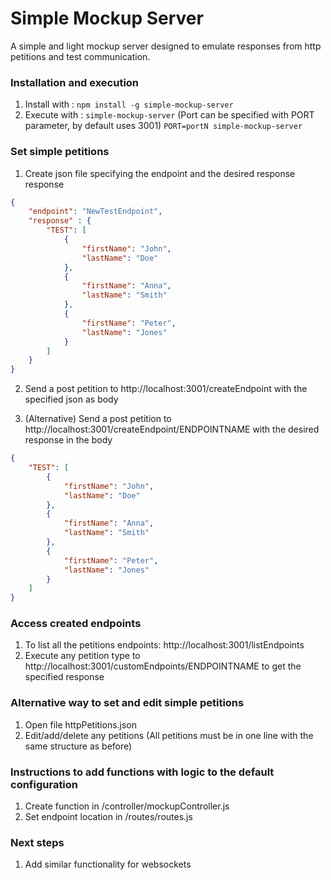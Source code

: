 # Simple Mockup Server
A simple and light mockup server designed to emulate responses from http petitions and test communication.

### Installation and execution

1. Install with : `npm install -g simple-mockup-server`
2. Execute with : `simple-mockup-server` (Port can be specified with PORT parameter, by default uses 3001)  `PORT=portN simple-mockup-server`


### Set simple petitions

1. Create json file specifying the endpoint and the desired response response
```json
{
	"endpoint": "NewTestEndpoint",
	"response" : {
    	"TEST": [
	        {
	            "firstName": "John",
	            "lastName": "Doe"
	        },
	        {
	            "firstName": "Anna",
	            "lastName": "Smith"
	        },
	        {
	            "firstName": "Peter",
	            "lastName": "Jones"
	        }
	    ]
	}
}
```

2. Send a post petition to http://localhost:3001/createEndpoint with the specified json as body

2. (Alternative) Send a post petition to http://localhost:3001/createEndpoint/ENDPOINTNAME with the desired response in the body
```json
{
  	"TEST": [
        {
            "firstName": "John",
            "lastName": "Doe"
        },
        {
            "firstName": "Anna",
            "lastName": "Smith"
        },
        {
            "firstName": "Peter",
            "lastName": "Jones"
        }
    ]
}
```

### Access created endpoints
1. To list all the petitions endpoints: http://localhost:3001/listEndpoints
2. Execute any petition type to http://localhost:3001/customEndpoints/ENDPOINTNAME to get the specified response

### Alternative way to set and edit simple petitions

1. Open file httpPetitions.json
2. Edit/add/delete any petitions (All petitions must be in one line with the same structure as before)


### Instructions to add functions with logic to the default configuration

1. Create function in /controller/mockupController.js
2. Set endpoint location in /routes/routes.js

### Next steps

1. Add similar functionality for websockets

